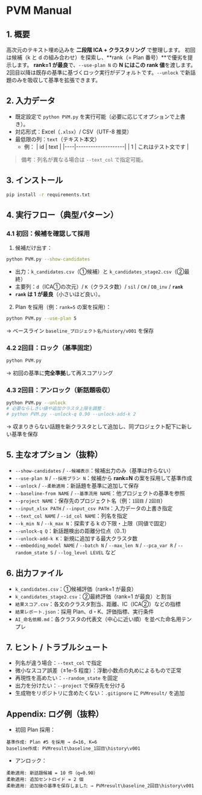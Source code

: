 # PVM Manual

## 1. 概要
高次元のテキスト埋め込みを **二段階 ICA + クラスタリング** で整理します。
初回は候補（k と d の組み合わせ）を探索し、**rank（= Plan 番号）**で優劣を提示します。
**rank=1 が最良**で、`--use-plan N` の **N にはこの rank 値**を渡します。
2回目以降は既存の基準に基づくロック実行がデフォルトです。`--unlock` で新話題のみを吸収して基準を拡張できます。

## 2. 入力データ
- 既定設定で `python PVM.py` を実行可能（必要に応じてオプションで上書き）。
- 対応形式：Excel（`.xlsx`）/ CSV（UTF-8 推奨）
- 最低限の列：`text`（テキスト本文）
  - 例：
    | id | text               |
    |----|--------------------|
    | 1  | これはテスト文です |

> 備考：列名が異なる場合は `--text_col` で指定可能。

## 3. インストール
```bash
pip install -r requirements.txt
```

## 4. 実行フロー（典型パターン）
### 4.1 初回：候補を確認して採用
1) 候補だけ出す：
```bash
python PVM.py --show-candidates
```
- 出力：`k_candidates.csv`（①候補）と `k_candidates_stage2.csv`（②最終）
- 主要列：`d`（ICA①の次元）/ `K`（クラスタ数）/ `sil` / `CH` / `DB_inv` / **`rank`**
- **`rank` は 1 が最良**（小さいほど良い）。

2) Plan を採用（例：`rank=5` の案を採用）：
```bash
python PVM.py --use-plan 5
```
→ ベースライン `baseline_プロジェクト名/history/v001` を保存

### 4.2 2回目：ロック（基準固定）
```bash
python PVM.py
```
→ 初回の基準に**完全準拠**して再スコアリング

### 4.3 2回目：アンロック（新話題吸収）
```bash
python PVM.py --unlock
# 必要ならしきい値や追加クラスタ上限を調整：
# python PVM.py --unlock-q 0.90 --unlock-add-k 2
```
→ 収まりきらない話題を新クラスタとして追加し、同プロジェクト配下に新しい基準を保存

## 5. 主なオプション（抜粋）
- `--show-candidates` / `--候補表示`：候補出力のみ（基準は作らない）
- `--use-plan N` / `--採用プラン N`：候補から **rank=N** の案を採用して基準作成
- `--unlock` / `--柔軟適用`：新話題を基準に追加して保存
- `--baseline-from NAME` / `--基準流用 NAME`：他プロジェクトの基準を参照
- `--project NAME`：保存先のプロジェクト名（例：`1回目` / `2回目`）
- `--input_xlsx PATH` / `--input_csv PATH`：入力データの上書き指定
- `--text_col NAME` / `--id_col NAME`：列名を指定
- `--k_min N` / `--k_max N`：探索する k の下限・上限（同値で固定）
- `--unlock-q Q`：新話題検出の距離分位点（0..1）
- `--unlock-add-k K`：新規に追加する最大クラスタ数
- `--embedding_model NAME` / `--batch N` / `--max_len N` / `--pca_var R` / `--random_state S` / `--log_level LEVEL` など

## 6. 出力ファイル
- `k_candidates.csv`：①候補評価（rank=1 が最良）
- `k_candidates_stage2.csv`：②最終評価（rank=1 が最良）と割当
- `結果スコア.csv`：各文のクラスタ割当、距離、IC（ICA②）などの指標
- `結果レポート.json`：採用 Plan、d・K、評価指標、実行条件
- `AI_命名依頼.md`：各クラスタの代表文（中心に近い順）を並べた命名用テンプレ

## 7. ヒント / トラブルシュート
- 列名が違う場合：`--text_col` で指定
- 微小なスコア誤差（±1e-5 程度）：浮動小数点の丸めによるもので正常
- 再現性を高めたい：`--random_state` を固定
- 出力を分けたい：`--project` で保存先を分ける
- 生成物をリポジトリに含めたくない：`.gitignore` に `PVMresult/` を追加

## Appendix: ログ例（抜粋）
- 初回 Plan 採用：
```
基準作成: Plan #5 を採用 → d=16, K=6
baseline作成: PVMresult\baseline_1回目\history\v001
```
- アンロック：
```
柔軟適用: 新話題候補 = 10 件（q=0.90）
柔軟適用: 追加セントロイド = 2 個
柔軟適用: 追加後の基準を保存しました → PVMresult\baseline_2回目\history\v001
```

